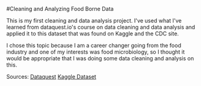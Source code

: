 #Cleaning and Analyzing Food Borne Data

This is my first cleaning and data analysis project. I've used what I've learned from dataquest.io's course on
data cleaning and data analysis and applied it to this dataset that was found on Kaggle and the CDC site. 

I chose this topic because I am a career changer going from the food industry and one of my interests was food microbiology,
so I thought it would be appropriate that I was doing some data cleaning and analysis on this. 

Sources: 
<a href="http://dataquest.io">Dataquest</a>
<a href="https://www.kaggle.com/cdc/foodborne-diseases">Kaggle Dataset</a>
